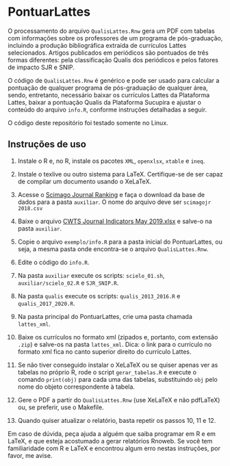 # PontuarLattes

O processamento do arquivo `QualisLattes.Rnw` gera um PDF com tabelas com
informações sobre os professores de um programa de pós-graduação, incluindo a
produção bibliográfica extraída de currículos Lattes selecionados. Artigos
publicados em periódicos são pontuados de três formas diferentes: pela
classificação Qualis dos periódicos e pelos fatores de impacto SJR e SNIP.

O código de `QualisLattes.Rnw` é genérico e pode ser usado para calcular a
pontuação de qualquer programa de pós-graduação de qualquer área, sendo,
entretanto, necessário baixar os currículos Lattes da Plataforma Lattes,
baixar a pontuação Qualis da Plataforma Sucupira e ajustar o conteúdo do
arquivo `info.R`, conforme instruções detalhadas a seguir.

O código deste repositório foi testado somente no Linux.

## Instruções de uso

  1. Instale o R e, no R, instale os pacotes `XML`, `openxlsx`, `xtable` e
     `ineq`.

  2. Instale o texlive ou outro sistema para LaTeX. Certifique-se de ser capaz
     de compilar um documento usando o XeLaTeX.

  3. Acesse o [Scimago Journal Ranking](https://www.scimagojr.com/journalrank.php)
     e faça o download da base de dados para a pasta `auxiliar`. O nome do
     arquivo deve ser `scimagojr 2018.csv`

  4. Baixe o arquivo [CWTS Journal Indicators May 2019.xlsx](http://www.journalindicators.com/Content/CWTS%20Journal%20Indicators%20May%202019.xlsx)
     e salve-o na pasta `auxiliar`.

  5. Copie o arquivo `exemplo/info.R` para a pasta inicial do PontuarLattes,
     ou seja, a mesma pasta onde encontra-se o arquivo `QualisLattes.Rnw`.

  6. Edite o código do `info.R`.

  7. Na pasta `auxiliar` execute os scripts: `scielo_01.sh`,
     `auxiliar/scielo_02.R` e `SJR_SNIP.R`.

  8. Na pasta `qualis` execute os scripts: `qualis_2013_2016.R` e
     `qualis_2017_2020.R`.

  9. Na pasta principal do PontuarLattes, crie uma pasta chamada `lattes_xml`.

  10. Baixe os currículos no formato xml (zipados e, portanto, com extensão
      `.zip`) e salve-os na pasta `lattes_xml`. Dica: o link para o currículo
      no formato xml fica no canto superior direito do currículo Lattes.

  11. Se não tiver conseguido instalar o XeLaTeX ou se quiser apenas ver as
      tabelas no próprio R, rode o script `gerar_tabelas.R` e execute o comando
      `print(obj)` para cada uma das tabelas, substituindo `obj` pelo nome do
      objeto correspondente à tabela.

  12. Gere o PDF a partir do `QualisLattes.Rnw` (use XeLaTeX e não pdfLaTeX)
      ou, se preferir, use o Makefile.

  13. Quando quiser atualizar o relatório, basta repetir os passos 10, 11 e 12.

Em caso de dúvida, peça ajuda a alguém que saiba programar em R e em LaTeX, e
que esteja acostumado a gerar relatórios Rnoweb. Se você tem familiaridade com
R e LaTeX e encontrou algum erro nestas instruções, por favor, me avise.
